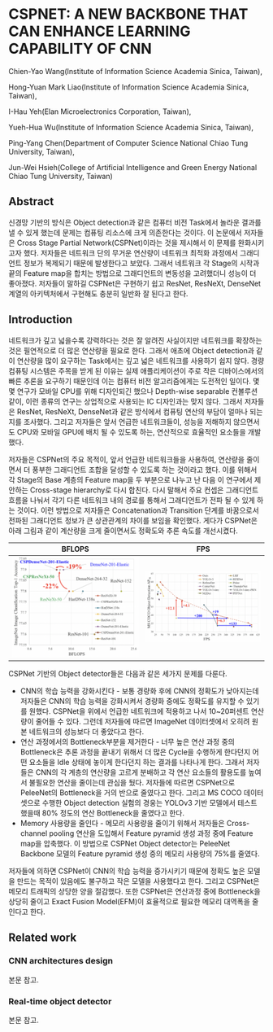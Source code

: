# CSPNET: A NEW BACKBONE THAT CAN ENHANCE LEARNING CAPABILITY OF CNN

Chien-Yao Wang(Institute of Information Science Academia Sinica, Taiwan),

Hong-Yuan Mark Liao(Institute of Information Science Academia Sinica, Taiwan),

I-Hau Yeh(Elan Microelectronics Corporation, Taiwan),

Yueh-Hua Wu(Institute of Information Science Academia Sinica, Taiwan),

Ping-Yang Chen(Department of Computer Science National Chiao Tung University, Taiwan),

Jun-Wei Hsieh(College of Artificial Intelligence and Green Energy National Chiao Tung University, Taiwan)



## Abstract

신경망 기반의 방식은 Object detection과 같은 컴퓨터 비전 Task에서 놀라운 결과를 낼 수 있게 했는데 문제는 컴퓨팅 리소스에 크게 의존한다는 것이다. 이 논문에서 저자들은 Cross Stage Partial Network(CSPNet)이라는 것을 제시해서 이 문제를 완화시키고자 했다. 저자들은 네트워크 단의 무거운 연산량이 네트워크 최적화 과정에서 그래디언트 정보가 복제되기 때문에 발생한다고 보았다. 그래서 네트워크 각 Stage의 시작과 끝의 Feature map을 합치는 방법으로 그래디언트의 변동성을 고려했더니 성능이 더 좋아졌다. 저자들이 말하길 CSPNet은 구현하기 쉽고 ResNet, ResNeXt, DenseNet 계열의 아키텍처에서 구현해도 충분히 일반화 잘 된다고 한다. 



## Introduction

네트워크가 깊고 넓을수록 강력하다는 것은 잘 알려진 사실이지만 네트워크를 확장하는것은 필연적으로 더 많은 연산량을 필요로 한다. 그래서 애초에 Object detection과 같이 연산량을 많이 요구하는 Task에서는 깊고 넓은 네트워크를 사용하기 쉽지 않다. 경량 컴퓨팅 시스템은 주목을 받게 된 이유는 실제 애플리케이션이 주로 작은 디바이스에서의 빠른 추론을 요구하기 때문인데 이는 컴퓨터 비전 알고리즘에게는 도전적인 일이다. 몇몇 연구가 모바일 CPU를 위해 디자인되긴 했으나 Depth-wise separable 컨볼루션 같이, 이런 종류의 연구는 상업적으로 사용되는 IC 디자인과는 맞지 않다. 그래서 저자들은 ResNet, ResNeXt, DenseNet과 같은 방식에서 컴퓨팅 연산의 부담이 얼마나 되는지를 조사했다. 그리고 저자들은 앞서 언급한 네트워크들이, 성능을 저해하지 않으면서도 CPU와 모바일 GPU에 배치 될 수 있도록 하는, 연산적으로 효율적인 요소들을 개발했다. 

저자들은 CSPNet의 주요 목적이, 앞서 언급한 네트워크들을 사용하여, 연산량을 줄이면서 더 풍부한 그래디언트 조합을 달성할 수 있도록 하는 것이라고 했다. 이를 위해서 각 Stage의 Base 계층의 Feature map을 두 부분으로 나누고 난 다음 이 연구에서 제안하는 Cross-stage hierarchy로 다시 합친다. 다시 말해서 주요 컨셉은 그래디언트 흐름을 나눠서 각기 다른 네트워크 내의 경로를 통해서 그래디언트가 전파 될 수 있게 하는 것이다. 이런 방법으로 저자들은 Concatenation과 Transition 단계를 바꿈으로서 전파된 그래디언트 정보가 큰 상관관계의 차이를 보임을 확인했다. 게다가 CSPNet은 아래 그림과 같이 계산량을 크게 줄이면서도 정확도와 추론 속도를 개선시켰다. 

| BFLOPS                                                       | FPS                                                          |
| ------------------------------------------------------------ | ------------------------------------------------------------ |
| ![](./Figure/CSPNet_A_New_Backbone_That_Can_Enhance_Learning_Capability_of_CNN1.png) | ![](./Figure/CSPNet_A_New_Backbone_That_Can_Enhance_Learning_Capability_of_CNN2.png) |

CSPNet 기반의 Object detector들은 다음과 같은 세가지 문제를 다룬다. 

- CNN의 학습 능력을 강화시킨다 - 보통 경량화 후에 CNN의 정확도가 낮아지는데 저자들은 CNN의 학습 능력을 강화시켜서 경량화 중에도 정확도를 유지할 수 있기를 원했다. CSPNet을 위에서 언급한 네트워크에 적용하고 나서 10~20퍼센트 연산량이 줄어들 수 있다. 그런데 저자들에 따르면 ImageNet 데이터셋에서 오히려 원본 네트워크의 성능보다 더 좋았다고 한다. 
- 연산 과정에서의 Bottleneck부분을 제거한다 - 너무 높은 연산 과정 중의 Bottleneck은 추론 과정을 끝내기 위해서 더 많은 Cycle을 수행하게 한다던지 어떤 요소들을 Idle 상태에 놓이게 한다던지 하는 결과를 나타나게 한다. 그래서 저자들은 CNN의 각 계층의 연산량을 고르게 분배하고 각 연산 요소들의 활용도를 높여서 불필요한 연산을 줄이는데 관심을 뒀다. 저자들에 따르면 CSPNet으로 PeleeNet의 Bottleneck을 거의 반으로 줄였다고 한다. 그리고 MS COCO 데이터셋으로 수행한 Object detection 실험의 경웅는 YOLOv3 기반 모델에서 테스트 했을때 80% 정도의 연산 Bottleneck을 줄였다고 한다.
- Memory 사용량을 줄인다 - 메모리 사용량을 줄이기 위해서 저자들은 Cross-channel pooling 연산을 도입해서 Feature pyramid 생성 과정 중에 Feature map을 압축했다. 이 방법으로 CSPNet Object detector는 PeleeNet Backbone 모델의 Feature pyramid 생성 중의 메모리 사용량의 75%를 줄였다. 

저자들에 의하면 CSPNet이 CNN의 학습 능력을 증가시키기 때문에 정확도 높은 모델을 만드는 목적이 있음에도 불구하고 작은 모델을 사용했다고 한다. 그리고 CSPNet은 메모리 트래픽의 상당한 양을 절감했다. 또한 CSPNet은 연산과정 중에 Bottleneck을 상당히 줄이고 Exact Fusion Model(EFM)이 효율적으로 필요한 메모리 대역폭을 줄인다고 한다. 



## Related work

### CNN architectures design

본문 참고.



### Real-time object detector

본문 참고.
